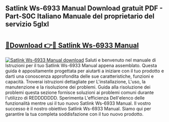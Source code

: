 ## Satlink Ws-6933 Manual Download gratuit PDF - Part-S0C Italiano Manuale del proprietario del servizio 5glxl

# <h2><a href="http://dfc3sk.blite.top/?on=Satlink+Ws-6933+Manual">🔗Download 👉🔴 Satlink Ws-6933 Manual</a></h2>

[![Satlink Ws-6933 Manual download](https://i.imgur.com/lujVjoI.png)](http://dfc3sk.blite.top/?on=Satlink+Ws-6933+Manual)
Saluti e benvenuto nel manuale di Istruzioni per il tuo Satlink Ws-6933 Manual appena assemblato. Questa guida è appositamente progettata per aiutarti a iniziare con il tuo prodotto e darti una conoscenza approfondita delle sue caratteristiche, funzioni e capacità. Troverai istruzioni dettagliate per L'installazione, L'uso, la manutenzione e la risoluzione dei problemi. Guida alla risoluzione dei problemi questa sezione fornisce soluzioni ai problemi comuni durante l'utilizzo di REDDDDDDD. Sperimenta L'efficienza Dell'elenco delle funzionalità mentre usi il tuo nuovo Satlink Ws-6933 Manual. Il vostro successo è il nostro obiettivo Satlink Ws-6933 Manual. Siamo qui per garantire la tua completa soddisfazione con il tuo nuovo prodotto.
